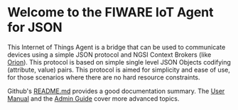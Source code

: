 # Welcome to the FIWARE IoT Agent for JSON

This Internet of Things Agent is a bridge that can be used to communicate devices using a simple JSON protocol and NGSI Context Brokers (like [Orion](https://github.com/Fiware/context.Orion)). This protocol is based on simple single level JSON Objects codifying (attribute, value) pairs. This protocol is aimed for simplicity and ease of use, for those scenarios where there are no hard resource constraints.

Github's [README.md](https://github.com/telefonicaid/iotagent-json/blob/master/README.md) provides a good documentation summary.
The [User Manual](usermanual.md) and the [Admin Guide](installationguide.md) cover more advanced topics.

